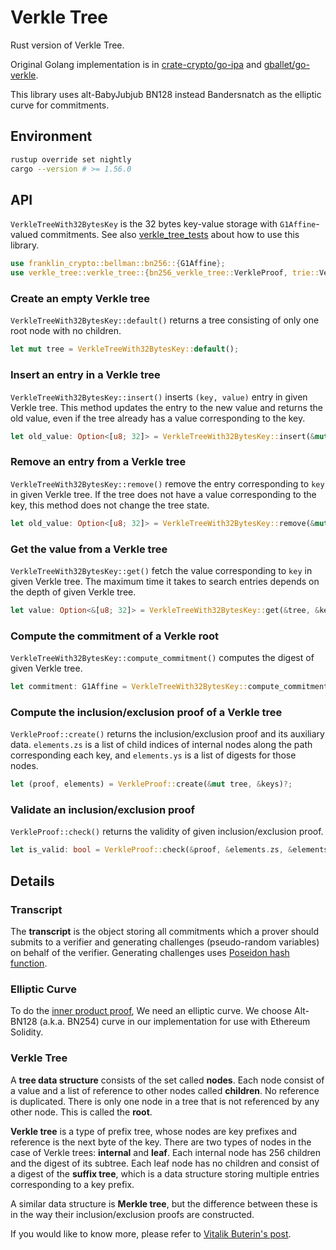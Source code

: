 # Verkle Tree

Rust version of Verkle Tree.

Original Golang implementation is in
[crate-crypto/go-ipa](https://github.com/crate-crypto/go-ipa/tree/fe21866d2ad5c732d1529cc8c4ebcc715edcc4e1) and [gballet/go-verkle](https://github.com/gballet/go-verkle/tree/8cf71b342fb237a48fafba9fcb2f68240a0c9f43).

This library uses alt-BabyJubjub BN128 instead Bandersnatch as the elliptic curve for commitments.

## Environment

```sh
rustup override set nightly
cargo --version # >= 1.56.0
```

## API

`VerkleTreeWith32BytesKey` is the 32 bytes key-value storage with `G1Affine`-valued commitments.
See also [verkle_tree_tests](./src/verkle_tree/mod.rs) about how to use this library.

```rust
use franklin_crypto::bellman::bn256::{G1Affine};
use verkle_tree::verkle_tree::{bn256_verkle_tree::VerkleProof, trie::VerkleTree};
```

### Create an empty Verkle tree

`VerkleTreeWith32BytesKey::default()` returns a tree consisting of only one root node with no children.

```rust
let mut tree = VerkleTreeWith32BytesKey::default();
```

### Insert an entry in a Verkle tree

`VerkleTreeWith32BytesKey::insert()` inserts `(key, value)` entry in given Verkle tree.
This method updates the entry to the new value and returns the old value,
even if the tree already has a value corresponding to the key.

```rust
let old_value: Option<[u8; 32]> = VerkleTreeWith32BytesKey::insert(&mut tree, key, value);
```

### Remove an entry from a Verkle tree

`VerkleTreeWith32BytesKey::remove()` remove the entry corresponding to `key` in given Verkle tree.
If the tree does not have a value corresponding to the key, this method does not change the tree state.

```rust
let old_value: Option<[u8; 32]> = VerkleTreeWith32BytesKey::remove(&mut tree, &key);
```

### Get the value from a Verkle tree

`VerkleTreeWith32BytesKey::get()` fetch the value corresponding to `key` in given Verkle tree.
The maximum time it takes to search entries depends on the depth of given Verkle tree.

```rust
let value: Option<&[u8; 32]> = VerkleTreeWith32BytesKey::get(&tree, &key);
```

### Compute the commitment of a Verkle root

`VerkleTreeWith32BytesKey::compute_commitment()` computes the digest of given Verkle tree.

```rust
let commitment: G1Affine = VerkleTreeWith32BytesKey::compute_commitment(&mut tree)?;
```

### Compute the inclusion/exclusion proof of a Verkle tree

`VerkleProof::create()` returns the inclusion/exclusion proof and its auxiliary data.
`elements.zs` is a list of child indices of internal nodes along the path corresponding each key,
and `elements.ys` is a list of digests for those nodes.

```rust
let (proof, elements) = VerkleProof::create(&mut tree, &keys)?;
```

### Validate an inclusion/exclusion proof

`VerkleProof::check()` returns the validity of given inclusion/exclusion proof.

```rust
let is_valid: bool = VerkleProof::check(&proof, &elements.zs, &elements.ys, &tree.committer)?;
```

## Details

### Transcript

The **transcript** is the object storing all commitments which a prover should submits to a verifier and
generating challenges (pseudo-random variables) on behalf of the verifier.
Generating challenges uses [Poseidon hash function](https://github.com/filecoin-project/neptune).

### Elliptic Curve

To do the [inner product proof](https://eprint.iacr.org/2019/1177), We need an elliptic curve.
We choose Alt-BN128 (a.k.a. BN254) curve in our implementation for use with Ethereum Solidity.

### Verkle Tree

A **tree data structure** consists of the set called **nodes**.
Each node consist of a value and a list of reference to other nodes called **children**.
No reference is duplicated.
There is only one node in a tree that is not referenced by any other node. This is called the **root**.

**Verkle tree** is a type of prefix tree, whose nodes are key prefixes and reference is the next byte of the key.
There are two types of nodes in the case of Verkle trees: **internal** and **leaf**.
Each internal node has 256 children and the digest of its subtree.
Each leaf node has no children and consist of a digest of the **suffix tree**, which is a data structure storing multiple entries corresponding to a key prefix.

A similar data structure is **Merkle tree**, but the difference between these is in the way their inclusion/exclusion proofs are constructed.

If you would like to know more, please refer to [Vitalik Buterin's post](https://vitalik.ca/general/2021/06/18/verkle.html).
